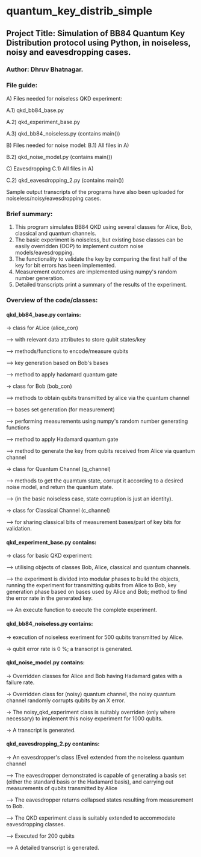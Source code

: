 # quantum_key_distrib_simple
## Project Title: Simulation of BB84 Quantum Key Distribution protocol using Python, in noiseless, noisy and eavesdropping cases. 
### Author: Dhruv Bhatnagar.

### File guide:
A) Files needed for noiseless QKD experiment:

A.1) qkd_bb84_base.py

A.2) qkd_experiment_base.py 

A.3) qkd_bb84_noiseless.py (contains main())

B) Files needed for noise model:
B.1) All files in A)

B.2) qkd_noise_model.py (contains main())

C) Eavesdropping
C.1) All files in A)

C.2) qkd_eavesdropping_2.py (contains main())

Sample output transcripts of the programs have also been uploaded for noiseless/noisy/eavesdropping cases.

### Brief summary:
1. This program simulates BB84 QKD using several classes for Alice, Bob, classical and quantum channels.
2. The basic experiment is noiseless, but existing base classes can be easily overridden (OOP) to implement custom noise models/eavesdropping.
3. The functionality to validate the key by comparing the first half of the key for bit errors has been implemented.
4. Measurement outcomes are implemented using numpy's random number generation.
5. Detailed transcripts print a summary of the results of the experiment.

### Overview of the code/classes:

#### qkd_bb84_base.py contains: 
-> class for ALice (alice_con) 

--> with relevant data attributes to store qubit states/key 

--> methods/functions to encode/measure qubits

--> key generation based on Bob's bases

--> method to apply hadamard quantum gate

-> class for Bob (bob_con) 

--> methods to obtain qubits transmitted by alice via the quantum channel

--> bases set generation (for measurement)

--> performing measurements using numpy's random number generating functions

--> method to apply Hadamard quantum gate

--> method to generate the key from qubits received from Alice via quantum channel

-> class for Quantum Channel (q_channel)

--> methods to get the quamtum state, corrupt it according to a desired noise model, and return the quantum state. 

--> (in the basic noiseless case, state corruption is just an identity).

-> class for Classical Channel (c_channel)

--> for sharing classical bits of measurement bases/part of key bits for validation.

#### qkd_experiment_base.py contains:
-> class for basic QKD experiment:

--> utilising objects of classes Bob, Alice, classical and quantum channels.

--> the experiment is divided into modular phases to build the objects,
    running the experiment for transmitting qubits from Alice to Bob, 
    key generation phase based on bases used by Alice and Bob;
    method to find the error rate in the generated key.
    
--> An execute function to execute the complete experiment.


#### qkd_bb84_noiseless.py contains:
-> execution of noiseless exeriment for 500 qubits transmitted by Alice. 

-> qubit error rate is 0 %; a transcript is generated.

#### qkd_noise_model.py contains:
-> Overridden classes for Alice and Bob having Hadamard gates with a failure rate.

-> Overridden class for (noisy) quantum channel, the noisy quantum channel randomly corrupts qubits by an X error.

-> The noisy_qkd_experiment class is suitably overriden (only where necessary) to implement this noisy experiment for 1000 qubits.

-> A transcript is generated.

#### qkd_eavesdropping_2.py contanins:
-> An eavesdropper's class (Eve) extended from the noiseless quantum channel

--> The eavesdropper demonstrated is capable of generating a basis set (either the standard basis or the Hadamard basis), and carrying out measurements of qubits transmitted by Alice

--> The eavesdropper returns collapsed states resulting from measurement to Bob.

--> The QKD experiment class is suitably extended to accommodate eavesdropping classes.

--> Executed for 200 qubits

--> A detailed transcript is generated.
